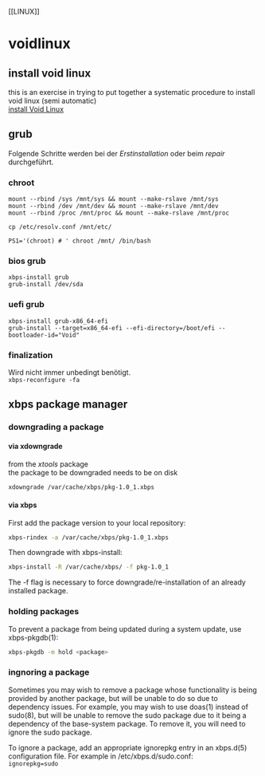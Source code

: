 [[LINUX]]
# voidlinux  

## install void linux  
this is an exercise in trying to put together a systematic procedure to install 
void linux (semi automatic)  
[install Void Linux](installVoidLinux.md)  

## grub
Folgende Schritte werden bei der *Erstinstallation* oder beim *repair*
durchgeführt.
### chroot
```
mount --rbind /sys /mnt/sys && mount --make-rslave /mnt/sys
mount --rbind /dev /mnt/dev && mount --make-rslave /mnt/dev
mount --rbind /proc /mnt/proc && mount --make-rslave /mnt/proc

cp /etc/resolv.conf /mnt/etc/

PS1='(chroot) # ' chroot /mnt/ /bin/bash

```
### bios grub
```
xbps-install grub
grub-install /dev/sda
```

### uefi grub
```
xbps-install grub-x86_64-efi
grub-install --target=x86_64-efi --efi-directory=/boot/efi --bootloader-id="Void"
```

### finalization
Wird nicht immer unbedingt benötigt.  
`xbps-reconfigure -fa`


## xbps package manager

### downgrading a package
#### via xdowngrade
from the *xtools* package  
the package to be downgraded needs to be on disk  

```bash
xdowngrade /var/cache/xbps/pkg-1.0_1.xbps
```  

#### via xbps
First add the package version to your local repository:  
```bash
xbps-rindex -a /var/cache/xbps/pkg-1.0_1.xbps
```  

Then downgrade with xbps-install:  
```bash
xbps-install -R /var/cache/xbps/ -f pkg-1.0_1
```

The -f flag is necessary to force downgrade/re-installation of an already installed package.

### holding packages
To prevent a package from being updated during a system update, use xbps-pkgdb(1):  
```bash
xbps-pkgdb -m hold <package>
```  

### ingnoring a package
Sometimes you may wish to remove a package whose functionality is being provided
by another package, but will be unable to do so due to dependency issues. For
example, you may wish to use doas(1) instead of sudo(8), but will be unable to
remove the sudo package due to it being a dependency of the base-system package.
To remove it, you will need to ignore the sudo package.  

To ignore a package, add an appropriate ignorepkg entry in an xbps.d(5)
configuration file. For example in /etc/xbps.d/sudo.conf:    
`ignorepkg=sudo`  
